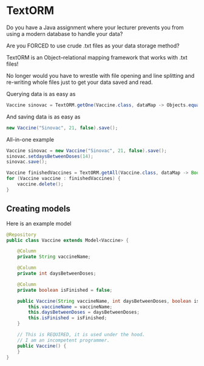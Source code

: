 # TextORM
Do you have a Java assignment where your lecturer prevents you from using a modern database to handle your data?

Are you FORCED to use crude .txt files as your data storage method?

TextORM is an Object–relational mapping framework that works with .txt files!

No longer would you have to wrestle with file opening and line splitting and re-writing whole files just to get your data saved and read.

Querying data is as easy as

```java
Vaccine sinovac = TextORM.getOne(Vaccine.class, dataMap -> Objects.equals(dataMap.get("vaccineName"), "Sinovac"));
```

And saving data is as easy as

```java
new Vaccine("Sinovac", 21, false).save();
```

All-in-one example
```java
Vaccine sinovac = new Vaccine("Sinovac", 21, false).save();
sinovac.setdaysBetweenDoses(14);
sinovac.save();

Vaccine finishedVaccines = TextORM.getAll(Vaccine.class, dataMap -> Boolean.parseBoolean(dataMap.get("isFinished")));
for (Vaccine vaccine : finishedVaccines) {
    vaccine.delete();
}
```

## Creating models

Here is an example model

```java
@Repository
public class Vaccine extends Model<Vaccine> {

    @Column
    private String vaccineName;

    @Column
    private int daysBetweenDoses;

    @Column
    private boolean isFinished = false;

    public Vaccine(String vaccineName, int daysBetweenDoses, boolean isFinished) {
        this.vaccineName = vaccineName;
        this.daysBetweenDoses = daysBetweenDoses;
        this.isFinished = isFinished;
    }

    // This is REQUIRED, it is used under the hood.
    // I am an incompetent programmer.
    public Vaccine() {
    }
}
```
